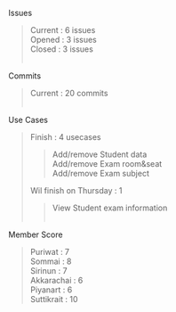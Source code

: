 Issues<br>
<blockquote>Current : 6 issues<br>
Opened : 3 issues<br>
Closed  : 3 issues<br><br></blockquote>

Commits<br>
<blockquote>Current : 20 commits<br><br></blockquote>

Use Cases <br>
<blockquote>Finish : 4 usecases<br>
<blockquote>Add/remove Student data<br>
Add/remove Exam room&seat<br>
Add/remove Exam subject<br>
</blockquote>Wil finish on Thursday : 1<br>
<blockquote>View Student exam information<br><br></blockquote></blockquote>

Member Score<br>
<blockquote>Puriwat : 7<br>
Sommai : 8<br>
Sirinun : 7<br>
Akkarachai : 6<br>
Piyanart : 6<br>
Suttikrait : 10<br>